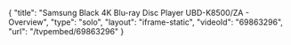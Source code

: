 {
    "title": "Samsung Black 4K Blu-ray Disc Player UBD-K8500\/ZA - Overview",
    "type": "solo",
    "layout": "iframe-static",
    "videoId": "69863296",
    "url": "\/tvpembed\/69863296"
}